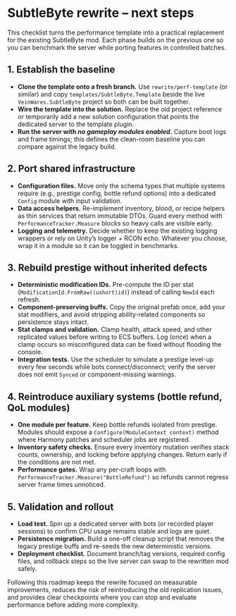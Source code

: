 # SubtleByte rewrite – next steps

This checklist turns the performance template into a practical replacement for the existing SubtleByte mod. Each phase builds on the previous one so you can benchmark the server while porting features in controlled batches.

## 1. Establish the baseline

- **Clone the template onto a fresh branch.** Use `rewrite/perf-template` (or similar) and copy `templates/SubtleByte.Template` beside the live `VeinWares.SubtleByte` project so both can be built together.
- **Wire the template into the solution.** Replace the old project reference or temporarily add a new solution configuration that points the dedicated server to the template plugin.
- **Run the server with _no gameplay modules enabled_.** Capture boot logs and frame timings; this defines the clean-room baseline you can compare against the legacy build.

## 2. Port shared infrastructure

- **Configuration files.** Move only the schema types that multiple systems require (e.g., prestige config, bottle refund options) into a dedicated `Config` module with input validation.
- **Data access helpers.** Re-implement inventory, blood, or recipe helpers as thin services that return immutable DTOs. Guard every method with `PerformanceTracker.Measure` blocks so heavy calls are visible early.
- **Logging and telemetry.** Decide whether to keep the existing logging wrappers or rely on Unity’s logger + RCON echo. Whatever you choose, wrap it in a module so it can be toggled in benchmarks.

## 3. Rebuild prestige without inherited defects

- **Deterministic modification IDs.** Pre-compute the ID per stat (`ModificationId.FromRaw((ushort)id)`) instead of calling `NewId` each refresh.
- **Component-preserving buffs.** Copy the original prefab once, add your stat modifiers, and avoid stripping ability-related components so persistence stays intact.
- **Stat clamps and validation.** Clamp health, attack speed, and other replicated values before writing to ECS buffers. Log (once) when a clamp occurs so misconfigured data can be fixed without flooding the console.
- **Integration tests.** Use the scheduler to simulate a prestige level-up every few seconds while bots connect/disconnect; verify the server does not emit `Synced` or component-missing warnings.

## 4. Reintroduce auxiliary systems (bottle refund, QoL modules)

- **One module per feature.** Keep bottle refunds isolated from prestige. Modules should expose a `Configure(ModuleContext context)` method where Harmony patches and scheduler jobs are registered.
- **Inventory safety checks.** Ensure every inventory mutation verifies stack counts, ownership, and locking before applying changes. Return early if the conditions are not met.
- **Performance gates.** Wrap any per-craft loops with `PerformanceTracker.Measure("BottleRefund")` so refunds cannot regress server frame times unnoticed.

## 5. Validation and rollout

- **Load test.** Spin up a dedicated server with bots (or recorded player sessions) to confirm CPU usage remains stable and logs are quiet.
- **Persistence migration.** Build a one-off cleanup script that removes the legacy prestige buffs and re-seeds the new deterministic versions.
- **Deployment checklist.** Document branch/tag versions, required config files, and rollback steps so the live server can swap to the rewritten mod safely.

Following this roadmap keeps the rewrite focused on measurable improvements, reduces the risk of reintroducing the old replication issues, and provides clear checkpoints where you can stop and evaluate performance before adding more complexity.
